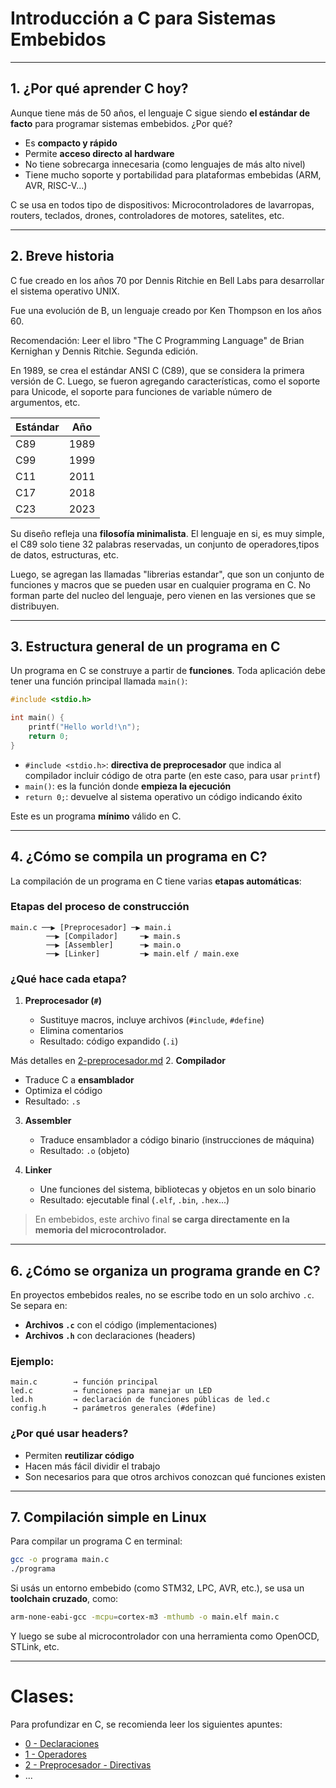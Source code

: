  

#   Introducción a C para Sistemas Embebidos

---

## 1. ¿Por qué aprender C hoy?

Aunque tiene más de 50 años, el lenguaje C sigue siendo **el estándar de facto** para programar sistemas embebidos. ¿Por qué?
 
* Es **compacto y rápido**
* Permite **acceso directo al hardware**
* No tiene sobrecarga innecesaria (como lenguajes de más alto nivel) 
* Tiene mucho soporte y portabilidad para plataformas embebidas (ARM, AVR, RISC-V...)

 

C se usa en todos tipo de dispositivos: Microcontroladores de lavarropas, routers, teclados, drones, controladores de motores, satelites, etc.

---

##   2. Breve historia  

C fue creado en los años 70 por Dennis Ritchie en Bell Labs para desarrollar el sistema operativo UNIX.



Fue una evolución de B, un lenguaje creado por Ken Thompson en los años 60.

Recomendación: Leer el libro "The C Programming Language" de Brian Kernighan y Dennis Ritchie. Segunda edición.


En 1989, se crea el estándar ANSI C (C89), que se considera la primera versión de C. Luego, se fueron agregando características, como el soporte para Unicode, el soporte para funciones de variable número de argumentos, etc. 

| Estándar | Año |
|---------|-----|
| C89     | 1989 |
| C99     | 1999 | 
| C11     | 2011 |
| C17     | 2018 |
| C23     | 2023 |


Su diseño refleja una **filosofía minimalista**. El lenguaje en si, es muy simple, el C89 solo tiene 32 palabras reservadas, un conjunto de operadores,tipos de datos, estructuras, etc. 

Luego, se agregan las llamadas "librerias estandar", que son un conjunto de funciones y macros que se pueden usar en cualquier programa en C. No forman parte del nucleo del lenguaje, pero vienen en las versiones que se distribuyen.



---

## 3. Estructura general de un programa en C

Un programa en C se construye a partir de **funciones**. Toda aplicación debe tener una función principal llamada `main()`:

```c
#include <stdio.h>

int main() {
    printf("Hello world!\n");
    return 0;
}
``` 

* `#include <stdio.h>`: **directiva de preprocesador** que indica al compilador incluir código de otra parte (en este caso, para usar `printf`)
* `main()`: es la función donde **empieza la ejecución**
* `return 0;`: devuelve al sistema operativo un código indicando éxito

Este es un programa **mínimo** válido en C.

---

## 4. ¿Cómo se compila un programa en C?

La compilación de un programa en C tiene varias **etapas automáticas**:

### Etapas del proceso de construcción

```
main.c ──▶ [Preprocesador] ─▶ main.i
        ──▶ [Compilador]     ─▶ main.s
        ──▶ [Assembler]      ─▶ main.o
        ──▶ [Linker]         ─▶ main.elf / main.exe
```

### ¿Qué hace cada etapa?

1. **Preprocesador (`#`)**

   * Sustituye macros, incluye archivos (`#include`, `#define`)
   * Elimina comentarios
   * Resultado: código expandido (`.i`)
     
Más detalles en [2-preprocesador.md](./2-preprocesador.md)
2. **Compilador**

   * Traduce C a **ensamblador**
   * Optimiza el código
   * Resultado: `.s`

3. **Assembler**

   * Traduce ensamblador a código binario (instrucciones de máquina)
   * Resultado: `.o` (objeto)

4. **Linker**

   * Une funciones del sistema, bibliotecas y objetos en un solo binario
   * Resultado: ejecutable final (`.elf`, `.bin`, `.hex`...)

> En embebidos, este archivo final **se carga directamente en la memoria del microcontrolador.**

---

## 6. ¿Cómo se organiza un programa grande en C?

En proyectos embebidos reales, no se escribe todo en un solo archivo `.c`. Se separa en:

* **Archivos `.c`** con el código (implementaciones)
* **Archivos `.h`** con declaraciones (headers)

### Ejemplo:

```
main.c        → función principal
led.c         → funciones para manejar un LED
led.h         → declaración de funciones públicas de led.c
config.h      → parámetros generales (#define)
```

### ¿Por qué usar headers?

* Permiten **reutilizar código**
* Hacen más fácil dividir el trabajo
* Son necesarios para que otros archivos conozcan qué funciones existen

---

## 7. Compilación simple en Linux

Para compilar un programa C en terminal:

```bash
gcc -o programa main.c
./programa
```

Si usás un entorno embebido (como STM32, LPC, AVR, etc.), se usa un **toolchain cruzado**, como:

```bash
arm-none-eabi-gcc -mcpu=cortex-m3 -mthumb -o main.elf main.c
```

Y luego se sube al microcontrolador con una herramienta como OpenOCD, STLink, etc.

---

# Clases:

Para profundizar en C, se recomienda leer los siguientes apuntes:

* [0 - Declaraciones](./0-declaraciones.md)
* [1 - Operadores](./1-operadores.md)
* [2 - Preprocesador - Directivas](./2-preprocesador.md) 
* ...
